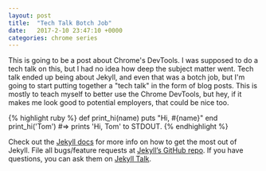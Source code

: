 ```yaml
---
layout: post
title:  "Tech Talk Botch Job"
date:   2017-2-10 23:47:10 +0000
categories: chrome series
---
```

This is going to be a post about Chrome's DevTools. I was supposed to do a tech talk on this, but I had no idea how deep the subject matter went. Tech talk ended up being about Jekyll, and even that was a botch job, but I'm going to start putting together a "tech talk" in the form of blog posts. This is mostly to teach myself to better use the Chrome DevTools, but hey, if it makes me look good to potential employers, that could be nice too.

{% highlight ruby %}
def print_hi(name)
  puts "Hi, #{name}"
end
print_hi('Tom')
#=> prints 'Hi, Tom' to STDOUT.
{% endhighlight %}

Check out the [Jekyll docs][jekyll-docs] for more info on how to get the most out of Jekyll. File all bugs/feature requests at [Jekyll’s GitHub repo][jekyll-gh]. If you have questions, you can ask them on [Jekyll Talk][jekyll-talk].

[jekyll-docs]: http://jekyllrb.com/docs/home
[jekyll-gh]:   https://github.com/jekyll/jekyll
[jekyll-talk]: https://talk.jekyllrb.com/
